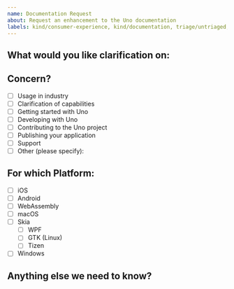 ```yaml
---
name: Documentation Request
about: Request an enhancement to the Uno documentation
labels: kind/consumer-experience, kind/documentation, triage/untriaged, difficulty/tbd
---
```


<!-- Please only use this template for submitting documentation requests -->

## What would you like clarification on:

## Concern?

- [ ] Usage in industry
- [ ] Clarification of capabilities
- [ ] Getting started with Uno
- [ ] Developing with Uno
- [ ] Contributing to the Uno project
- [ ] Publishing your application
- [ ] Support
- [ ] Other (please specify):

## For which Platform:

- [ ] iOS
- [ ] Android
- [ ] WebAssembly
- [ ] macOS
- [ ] Skia
  - [ ] WPF
  - [ ] GTK (Linux)
  - [ ] Tizen
- [ ] Windows

## Anything else we need to know?

<!-- We would love to know of any friction, apart from knowledge, that prevented you from sending in a pull-request -->


